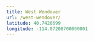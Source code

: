 ```yaml
---
title: West Wendover
url: /west-wendover/
latitude: 40.7426699
longitude: -114.07208700000001
---
```

